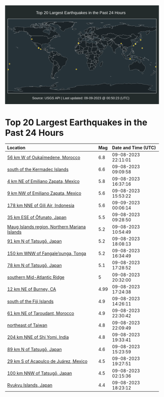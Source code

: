 ![Map](./map.png)

# Top 20 Largest Earthquakes in the Past 24 Hours

| Location | Mag | Date and Time (UTC) |
|:---|:---|:---|
| [56 km W of Oukaïmedene, Morocco](https://earthquake.usgs.gov/earthquakes/eventpage/us7000kufc) | 6.8 | 09-08-2023 22:11:01 |
| [south of the Kermadec Islands](https://earthquake.usgs.gov/earthquakes/eventpage/us7000ku47) | 6.6 | 09-08-2023 09:09:58 |
| [4 km NE of Emiliano Zapata, Mexico](https://earthquake.usgs.gov/earthquakes/eventpage/us7000kubt) | 5.8 | 09-08-2023 16:37:16 |
| [9 km NW of Emiliano Zapata, Mexico](https://earthquake.usgs.gov/earthquakes/eventpage/us7000kub5) | 5.6 | 09-08-2023 15:53:22 |
| [178 km NNE of Gili Air, Indonesia](https://earthquake.usgs.gov/earthquakes/eventpage/us7000kufx) | 5.6 | 09-09-2023 00:06:14 |
| [35 km ESE of Ōfunato, Japan](https://earthquake.usgs.gov/earthquakes/eventpage/us7000ku4z) | 5.5 | 09-08-2023 09:28:50 |
| [Maug Islands region, Northern Mariana Islands](https://earthquake.usgs.gov/earthquakes/eventpage/us7000ku6k) | 5.2 | 09-08-2023 10:54:49 |
| [91 km N of Tatsugō, Japan](https://earthquake.usgs.gov/earthquakes/eventpage/us7000kuck) | 5.2 | 09-08-2023 18:08:13 |
| [150 km WNW of Fangale’ounga, Tonga](https://earthquake.usgs.gov/earthquakes/eventpage/us7000kubs) | 5.2 | 09-08-2023 16:34:49 |
| [78 km N of Tatsugō, Japan](https://earthquake.usgs.gov/earthquakes/eventpage/us7000kuc4) | 5.1 | 09-08-2023 17:28:52 |
| [southern Mid-Atlantic Ridge](https://earthquake.usgs.gov/earthquakes/eventpage/us7000kue5) | 5 | 09-08-2023 20:32:00 |
| [12 km NE of Burney, CA](https://earthquake.usgs.gov/earthquakes/eventpage/nc73934641) | 4.99 | 09-08-2023 17:24:38 |
| [south of the Fiji Islands](https://earthquake.usgs.gov/earthquakes/eventpage/us7000ku9j) | 4.9 | 09-08-2023 14:26:11 |
| [61 km NE of Taroudant, Morocco](https://earthquake.usgs.gov/earthquakes/eventpage/us7000kufg) | 4.9 | 09-08-2023 22:30:42 |
| [northeast of Taiwan](https://earthquake.usgs.gov/earthquakes/eventpage/us7000kufb) | 4.8 | 09-08-2023 22:09:49 |
| [204 km NNE of Shi Yomi, India](https://earthquake.usgs.gov/earthquakes/eventpage/us7000kudj) | 4.8 | 09-08-2023 19:33:41 |
| [89 km N of Tatsugō, Japan](https://earthquake.usgs.gov/earthquakes/eventpage/us7000kuah) | 4.6 | 09-08-2023 15:23:59 |
| [29 km S of Acapulco de Juárez, Mexico](https://earthquake.usgs.gov/earthquakes/eventpage/us7000kudi) | 4.5 | 09-08-2023 19:27:51 |
| [100 km NNW of Tatsugō, Japan](https://earthquake.usgs.gov/earthquakes/eventpage/us7000ku2z) | 4.5 | 09-08-2023 02:15:36 |
| [Ryukyu Islands, Japan](https://earthquake.usgs.gov/earthquakes/eventpage/us7000kud8) | 4.4 | 09-08-2023 18:23:12 |
